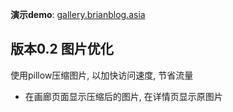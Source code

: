 **演示demo**: [gallery.brianblog.asia](https://gallery.brianblog.asia)





## 版本0.2 图片优化

使用pillow压缩图片, 以加快访问速度, 节省流量
* 在画廊页面显示压缩后的图片, 在详情页显示原图片
